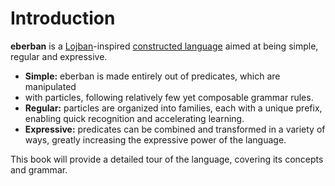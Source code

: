 # Introduction

__eberban__ is a [Lojban](https://mw.lojban.org/papri/Lojban)-inspired
[constructed language](https://en.wikipedia.org/wiki/Constructed_language) aimed
at being simple, regular and expressive.

- __Simple:__ eberban is made entirely out of predicates, which are manipulated
- with particles, following relatively few yet composable grammar rules.
- __Regular:__ particles are organized into families, each with a unique prefix,
  enabling quick recognition and accelerating learning.
- __Expressive:__ predicates can be combined and transformed in a variety of
  ways, greatly increasing the expressive power of the language.

This book will provide a detailed tour of the language, covering its concepts
and grammar.